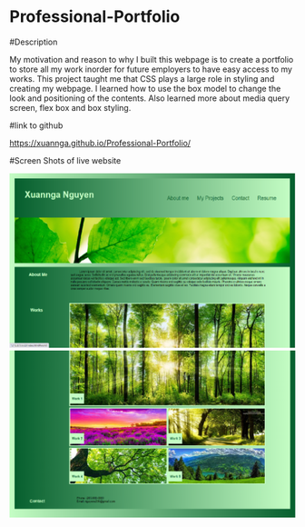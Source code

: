 # Professional-Portfolio

#Description

My motivation and reason to why I built this webpage is to create a portfolio to store all my work inorder for future employers to have easy access to my works.
This project taught me that CSS plays a large role in styling and creating my webpage. I learned how to use the box model to change the look and positioning of the contents. Also learned more about media query screen, flex box and box styling. 

#link to github

https://xuannga.github.io/Professional-Portfolio/

#Screen Shots of live website

![Portfolioscreenshot](/images/P-P-screenshot1.png)
![Portfolioscreenshot](/images/P-P-screenshot2.png)